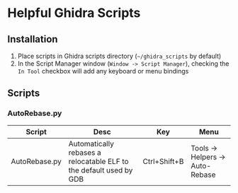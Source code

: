 # Helpful Ghidra Scripts
## Installation
1. Place scripts in Ghidra scripts directory (`~/ghidra_scripts` by default)
2. In the Script Manager window (`Window -> Script Manager`), checking the `In Tool` checkbox will add any keyboard or menu bindings

## Scripts
### AutoRebase.py
| Script | Desc | Key | Menu |
|--------|------|-----|------|
| AutoRebase.py | Automatically rebases a relocatable ELF to the default used by GDB | Ctrl+Shift+B | Tools -> Helpers -> Auto-Rebase |

